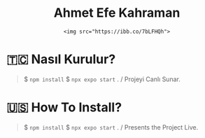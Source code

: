<div align="center">
    <h1>Ahmet Efe Kahraman</h1>
   
    <img src="https://ibb.co/7bLFHQh">
</div>

# 🇹🇨 Nasıl Kurulur?
>  $ `npm install`
>  $ `npx expo start` . / Projeyi Canlı Sunar.

# 🇺🇸 How To Install?
>  $ `npm install`
>  $ `npx expo start` . / Presents the Project Live.
